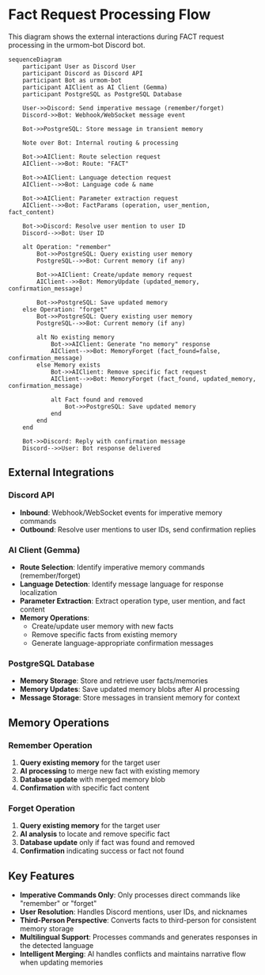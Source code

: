 # Fact Request Processing Flow

This diagram shows the external interactions during FACT request processing in the urmom-bot Discord bot.

```mermaid
sequenceDiagram
    participant User as Discord User
    participant Discord as Discord API
    participant Bot as urmom-bot
    participant AIClient as AI Client (Gemma)
    participant PostgreSQL as PostgreSQL Database

    User->>Discord: Send imperative message (remember/forget)
    Discord->>Bot: Webhook/WebSocket message event
    
    Bot->>PostgreSQL: Store message in transient memory
    
    Note over Bot: Internal routing & processing
    
    Bot->>AIClient: Route selection request
    AIClient-->>Bot: Route: "FACT"
    
    Bot->>AIClient: Language detection request
    AIClient-->>Bot: Language code & name
    
    Bot->>AIClient: Parameter extraction request
    AIClient-->>Bot: FactParams (operation, user_mention, fact_content)
    
    Bot->>Discord: Resolve user mention to user ID
    Discord-->>Bot: User ID
    
    alt Operation: "remember"
        Bot->>PostgreSQL: Query existing user memory
        PostgreSQL-->>Bot: Current memory (if any)
        
        Bot->>AIClient: Create/update memory request
        AIClient-->>Bot: MemoryUpdate (updated_memory, confirmation_message)
        
        Bot->>PostgreSQL: Save updated memory
    else Operation: "forget"
        Bot->>PostgreSQL: Query existing user memory
        PostgreSQL-->>Bot: Current memory (if any)
        
        alt No existing memory
            Bot->>AIClient: Generate "no memory" response
            AIClient-->>Bot: MemoryForget (fact_found=false, confirmation_message)
        else Memory exists
            Bot->>AIClient: Remove specific fact request
            AIClient-->>Bot: MemoryForget (fact_found, updated_memory, confirmation_message)
            
            alt Fact found and removed
                Bot->>PostgreSQL: Save updated memory
            end
        end
    end
    
    Bot->>Discord: Reply with confirmation message
    Discord-->>User: Bot response delivered
```

## External Integrations

### Discord API
- **Inbound**: Webhook/WebSocket events for imperative memory commands
- **Outbound**: Resolve user mentions to user IDs, send confirmation replies

### AI Client (Gemma)
- **Route Selection**: Identify imperative memory commands (remember/forget)
- **Language Detection**: Identify message language for response localization
- **Parameter Extraction**: Extract operation type, user mention, and fact content
- **Memory Operations**: 
  - Create/update user memory with new facts
  - Remove specific facts from existing memory
  - Generate language-appropriate confirmation messages

### PostgreSQL Database
- **Memory Storage**: Store and retrieve user facts/memories
- **Memory Updates**: Save updated memory blobs after AI processing
- **Message Storage**: Store messages in transient memory for context

## Memory Operations

### Remember Operation
1. **Query existing memory** for the target user
2. **AI processing** to merge new fact with existing memory
3. **Database update** with merged memory blob
4. **Confirmation** with specific fact content

### Forget Operation
1. **Query existing memory** for the target user
2. **AI analysis** to locate and remove specific fact
3. **Database update** only if fact was found and removed
4. **Confirmation** indicating success or fact not found

## Key Features

- **Imperative Commands Only**: Only processes direct commands like "remember" or "forget"
- **User Resolution**: Handles Discord mentions, user IDs, and nicknames
- **Third-Person Perspective**: Converts facts to third-person for consistent memory storage
- **Multilingual Support**: Processes commands and generates responses in the detected language
- **Intelligent Merging**: AI handles conflicts and maintains narrative flow when updating memories